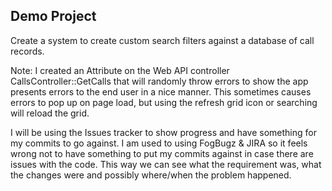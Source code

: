 Demo Project
------------

Create a system to create custom search filters against a database of call records.

Note: I created an Attribute on the Web API controller CallsController::GetCalls that will randomly throw errors to show the app presents errors to the end user in a nice manner. This sometimes causes errors to pop up on page load, but using the refresh grid icon or searching will reload the grid.

I will be using the Issues tracker to show progress and have something for my commits to go against. I am used to using FogBugz & JIRA so it feels wrong not to have something to put my commits against in case there are issues with the code. This way we can see what the requirement was, what the changes were and possibly where/when the problem happened.

